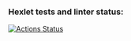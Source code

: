 ### Hexlet tests and linter status:
[![Actions Status](https://github.com/Aleksandr2302/frontend-project-46/workflows/hexlet-check/badge.svg)](https://github.com/Aleksandr2302/frontend-project-46/actions)